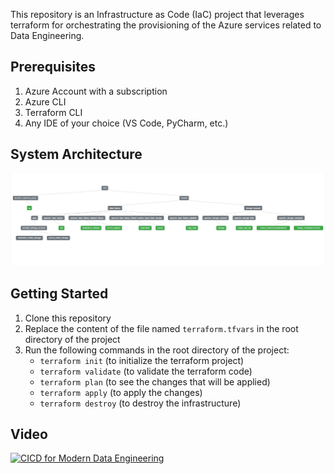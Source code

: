 This repository is an Infrastructure as Code (IaC) project that leverages terraform for orchestrating the provisioning of the Azure services related to Data Engineering.

## Prerequisites
1. Azure Account with a subscription
2. Azure CLI
3. Terraform CLI
4. Any IDE of your choice (VS Code, PyCharm, etc.)

## System Architecture
![system_architecture.jpg](images%2Fsystem_architecture.jpg)

## Getting Started
1. Clone this repository
2. Replace the content of the file named `terraform.tfvars` in the root directory of the project
3. Run the following commands in the root directory of the project:
    - `terraform init` (to initialize the terraform project)
    - `terraform validate` (to validate the terraform code)
    - `terraform plan` (to see the changes that will be applied)
    - `terraform apply` (to apply the changes)
    - `terraform destroy` (to destroy the infrastructure)


## Video
[![CICD for Modern Data Engineering](https://img.youtube.com/vi/bCwLJUAqmC0/0.jpg)](https://youtu.be/bCwLJUAqmC0)
